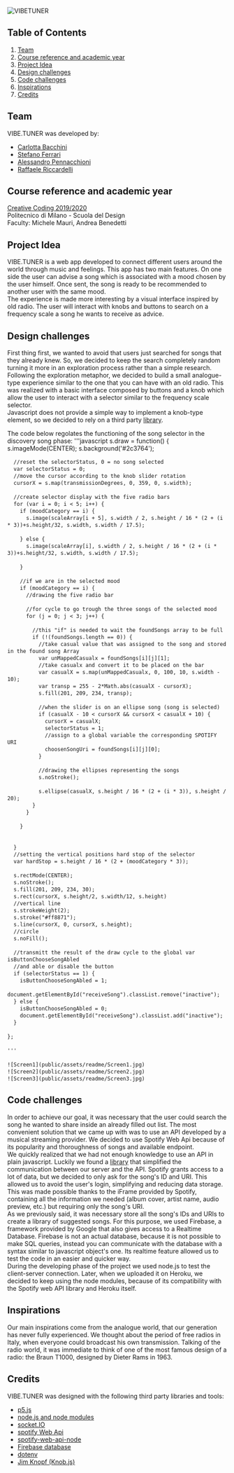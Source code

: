 ![VIBETUNER](public/assets/readme/vibetuner.gif)

## Table of Contents
1. [Team](#team)
2. [Course reference and academic year](#Course_reference_and_academic_year)
3. [Project Idea](#project-idea)
4. [Design challenges](#Design_challenges)
5. [Code challenges](#Code_challenges)
6. [Inspirations](#Inspirations/References)
7. [Credits](#Credits)

## Team
VIBE.TUNER was developed by:
+ [Carlotta Bacchini](https://github.com/carlottabacchini)
+ [Stefano Ferrari](https://github.com/Stefano-Ferrari)
+ [Alessandro Pennacchioni](https://github.com/pennacch)
+ [Raffaele Riccardelli](https://github.com/Raffo98)

## Course reference and academic year
[Creative Coding 2019/2020](https://drawwithcode.github.io/2019/) <br>
Politecnico di Milano - Scuola del Design <br>
Faculty: Michele Mauri, Andrea Benedetti

## Project Idea
VIBE.TUNER is a web app developed to connect different users around the world through music and feelings. This app has two main features. On one side the user can advise a song which is associated with a mood chosen by the user himself. Once sent, the song is ready to be recommended to another user with the same mood. <br>
The experience is made more interesting by a visual interface inspired by old radio. The user will interact with knobs and buttons to search on a frequency scale a song he wants to receive as advice.

## Design challenges
First thing first, we wanted to avoid that users just searched for songs that they already knew. So, we decided to keep the search completely random turning it more in an exploration process rather than a simple research. Following the exploration metaphor, we decided to build a small analogue-type experience similar to the one that you can have with an old radio. This was realized with a basic interface composed by buttons and a knob which allow the user to interact with a selector similar to the frequency scale selector. <br>
Javascript does not provide a simple way to implement a knob-type element, so we decided to rely on a third party [library](https://github.com/eskimoblood/jim-knopf).

The code below regolates the functioning of the song selector in the discovery song phase:
    '''javascript
    s.draw = function() {
      s.imageMode(CENTER);
      s.background('#2c3764');

      //reset the selectorStatus, 0 = no song selected
      var selectorStatus = 0;
      //move the cursor according to the knob slider rotation
      cursorX = s.map(transmissionDegrees, 0, 359, 0, s.width);

      //create selector display with the five radio bars
      for (var i = 0; i < 5; i++) {
        if (moodCategory == i) {
          s.image(scaleArray[i + 5], s.width / 2, s.height / 16 * (2 + (i * 3))+s.height/32, s.width, s.width / 17.5);

        } else {
          s.image(scaleArray[i], s.width / 2, s.height / 16 * (2 + (i * 3))+s.height/32, s.width, s.width / 17.5);

        }

        //if we are in the selected mood
        if (moodCategory == i) {
          //drawing the five radio bar

          //for cycle to go trough the three songs of the selected mood
          for (j = 0; j < 3; j++) {

            //this "if" is needed to wait the foundSongs array to be full
            if (!(foundSongs.length == 0)) {
              //take casual value that was assigned to the song and stored in the found song Array
              var unMappedCasualx = foundSongs[i][j][1];
              //take casualx and convert it to be placed on the bar
              var casualX = s.map(unMappedCasualx, 0, 100, 10, s.width - 10);
              var transp = 255 - 2*Math.abs(casualX - cursorX);
              s.fill(201, 209, 234, transp);

              //when the slider is on an ellipse song (song is selected)
              if (casualX - 10 < cursorX && cursorX < casualX + 10) {
                cursorX = casualX;
                selectorStatus = 1;
                //assign to a global variable the corresponding SPOTIFY URI
                choosenSongUri = foundSongs[i][j][0];
              }

              //drawing the ellipses representing the songs
              s.noStroke();

              s.ellipse(casualX, s.height / 16 * (2 + (i * 3)), s.height / 20);
            }
          }

        }


      }
      //setting the vertical positions hard stop of the selector
      var hardStop = s.height / 16 * (2 + (moodCategory * 3));

      s.rectMode(CENTER);
      s.noStroke();
      s.fill(201, 209, 234, 30);
      s.rect(cursorX, s.height/2, s.width/12, s.height)
      //vertical line
      s.strokeWeight(2);
      s.stroke("#ff8871");
      s.line(cursorX, 0, cursorX, s.height);
      //circle
      s.noFill();

      //transmitt the result of the draw cycle to the global var isButtonChooseSongAbled
      //and able or disable the button
      if (selectorStatus == 1) {
        isButtonChooseSongAbled = 1;
        document.getElementById("receiveSong").classList.remove("inactive");
      } else {
        isButtonChooseSongAbled = 0;
        document.getElementById("receiveSong").classList.add("inactive");
      }

    };

    '''

    ![Screen1](public/assets/readme/Screen1.jpg)
    ![Screen2](public/assets/readme/Screen2.jpg)
    ![Screen3](public/assets/readme/Screen3.jpg)

## Code challenges
In order to achieve our goal, it was necessary that the user could search the song he wanted to share inside an already filled out list. The most convenient solution that we came up with was to use an API developed by a musical streaming provider. We decided to use Spotify Web Api because of its popularity and thoroughness of songs and available endpoint. <br>
We quickly realized that we had not enough knowledge to use an API in plain javascript. Luckily we found a [library](https://github.com/thelinmichael/spotify-web-api-node) that simplified the communication between our server and the API. Spotify grants access to a lot of data, but we decided to only ask for the song's ID and URI. This allowed us to avoid the user's login, simplifying and reducing data storage.
This was made possible thanks to the iFrame provided by Spotify, containing all the information we needed (album cover, artist name, audio preview, etc.) but requiring only the song's URI. <br>
As we previously said, it was necessary store all the song's IDs and URIs to create a library of suggested songs. For this purpose, we used Firebase, a framework provided by Google that also gives access to a Realtime Database. Firebase is not an actual database, because it is not possible to make SQL queries, instead you can communicate with the database with a syntax similar to javascript object's one. Its realtime feature allowed us to test the code in an easier and quicker way. <br>
During the developing phase of the project we used node.js to test the client-server connection. Later, when we uploaded it on Heroku, we decided to keep using the node modules, because of its compatibility with the Spotify web API library and Heroku itself.

## Inspirations
Our main inspirations come from the analogue world, that our generation has never fully experienced. We thought about the period of free radios in Italy, when everyone could broadcast his own transmission. Talking of the radio world, it was immediate to think of one of the most famous design of a radio: the Braun T1000, designed by Dieter Rams in 1963.

## Credits
VIBE.TUNER was designed with the following third party libraries and tools:
+ [p5.js](https://p5js.org/)
+ [node.js and node modules](https://nodejs.org/it/)
+ [socket.IO](https://socket.io/)
+ [spotify Web Api](https://developer.spotify.com/documentation/web-api/)
+ [spotify-web-api-node](https://github.com/thelinmichael/spotify-web-api-node)
+ [Firebase database](https://firebase.google.com/docs/database)
+ [dotenv](https://github.com/motdotla/dotenv)
+ [Jim Knopf (Knob.js)](https://github.com/eskimoblood/jim-knopf)

